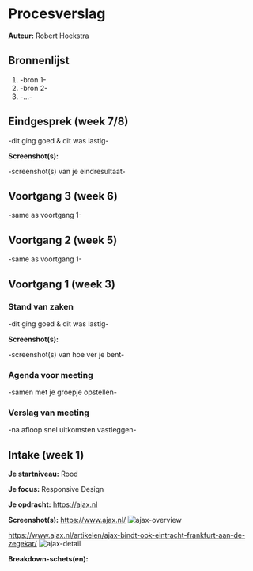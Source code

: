 # Procesverslag
**Auteur:** Robert Hoekstra

## Bronnenlijst
1. -bron 1-
2. -bron 2-
3. -...-




## Eindgesprek (week 7/8)

-dit ging goed & dit was lastig-

**Screenshot(s):**

-screenshot(s) van je eindresultaat-



## Voortgang 3 (week 6)

-same as voortgang 1-



## Voortgang 2 (week 5)

-same as voortgang 1-



## Voortgang 1 (week 3)

### Stand van zaken

-dit ging goed & dit was lastig-

**Screenshot(s):**

-screenshot(s) van hoe ver je bent-

### Agenda voor meeting

-samen met je groepje opstellen-

### Verslag van meeting

-na afloop snel uitkomsten vastleggen-



## Intake (week 1)

**Je startniveau:** Rood

**Je focus:** Responsive Design

**Je opdracht:** https://ajax.nl

**Screenshot(s):**
https://www.ajax.nl/
![ajax-overview](https://user-images.githubusercontent.com/45421908/91839319-1f4e0600-ec4f-11ea-97f9-0aa0a9a75520.png)

https://www.ajax.nl/artikelen/ajax-bindt-ook-eintracht-frankfurt-aan-de-zegekar/
![ajax-detail](https://user-images.githubusercontent.com/45421908/91839685-c3d04800-ec4f-11ea-9edc-7bee5676e888.png)


**Breakdown-schets(en):**

